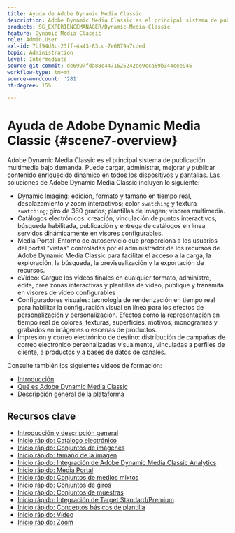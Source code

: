 ```yaml
---
title: Ayuda de Adobe Dynamic Media Classic
description: Adobe Dynamic Media Classic es el principal sistema de publicación multimedia bajo demanda. Puede cargar, administrar, mejorar y publicar contenido enriquecido dinámico en todos los dispositivos y pantallas.
products: SG_EXPERIENCEMANAGER/Dynamic-Media-Classic
feature: Dynamic Media Classic
role: Admin,User
exl-id: 7bf94d8c-23ff-4a43-83cc-7e6879a7cded
topic: Administration
level: Intermediate
source-git-commit: de6997fda88c4471625242ee9cca59b344cee945
workflow-type: tm+mt
source-wordcount: '281'
ht-degree: 15%

---
```


# Ayuda de Adobe Dynamic Media Classic {#scene7-overview}

Adobe Dynamic Media Classic es el principal sistema de publicación multimedia bajo demanda. Puede cargar, administrar, mejorar y publicar contenido enriquecido dinámico en todos los dispositivos y pantallas. Las soluciones de Adobe Dynamic Media Classic incluyen lo siguiente:

* Dynamic Imaging: edición, formato y tamaño en tiempo real, desplazamiento y zoom interactivos; color `swatching` y textura `swatching`; giro de 360 grados; plantillas de imagen; visores multimedia.
* Catálogos electrónicos: creación, vinculación de puntos interactivos, búsqueda habilitada, publicación y entrega de catálogos en línea servidos dinámicamente en visores configurables.
* Media Portal: Entorno de autoservicio que proporciona a los usuarios del portal &quot;vistas&quot; controladas por el administrador de los recursos de Adobe Dynamic Media Classic para facilitar el acceso a la carga, la exploración, la búsqueda, la previsualización y la exportación de recursos.
* eVideo: Cargue los vídeos finales en cualquier formato, administre, edite, cree zonas interactivas y plantillas de vídeo, publique y transmita en visores de vídeo configurables
* Configuradores visuales: tecnología de renderización en tiempo real para habilitar la configuración visual en línea para los efectos de personalización y personalización. Efectos como la representación en tiempo real de colores, texturas, superficies, motivos, monogramas y grabados en imágenes o escenas de productos.
* Impresión y correo electrónico de destino: distribución de campañas de correo electrónico personalizadas visualmente, vinculadas a perfiles de cliente, a productos y a bases de datos de canales.

Consulte también los siguientes vídeos de formación:

* [Introducción](https://s7d5.scene7.com/s7viewers/html5/VideoViewer.html?videoserverurl=https://s7d5.scene7.com/is/content/&amp;emailurl=https://s7d5.scene7.com/s7/emailFriend&amp;serverUrl=https://s7d5.scene7.com/is/image/&amp;config=Scene7SharedAssets/Universal_HTML5_Video&amp;contenturl=https://s7d5.scene7.com/skins/&amp;asset=S7tutorials/570_Introduction_converted%20renamed_Getting%20Started-AVS)
* [Qué es Adobe Dynamic Media Classic](https://s7d5.scene7.com/s7viewers/html5/VideoViewer.html?videoserverurl=https://s7d5.scene7.com/is/content/&amp;emailurl=https://s7d5.scene7.com/s7/emailFriend&amp;serverUrl=https://s7d5.scene7.com/is/image/&amp;config=Scene7SharedAssets/Universal_HTML5_Video&amp;contenturl=https://s7d5.scene7.com/skins/&amp;asset=S7tutorials/577_What%20is%20Scene7_converted%20renamed_Getting%20Started-AVS)
* [Descripción general de la plataforma](https://s7d5.scene7.com/s7viewers/html5/VideoViewer.html?videoserverurl=https://s7d5.scene7.com/is/content/&amp;emailurl=https://s7d5.scene7.com/s7/emailFriend&amp;serverUrl=https://s7d5.scene7.com/is/image/&amp;config=Scene7SharedAssets/Universal_HTML5_Video&amp;contenturl=https://s7d5.scene7.com/skins/&amp;asset=S7tutorials/572_Platform%20Overview_converted%20renamed_Getting%20Started-AVS)

## Recursos clave

* [Introducción y descripción general](/help/using/dmc-platform-overview.md)
* [Inicio rápido: Catálogo electrónico](/help/using/quick-start-ecatalog.md)
* [Inicio rápido: Conjuntos de imágenes](/help/using/quick-start-image-sets.md)
* [Inicio rápido: tamaño de la imagen](/help/using/quick-start-image-sizing.md)
* [Inicio rápido: Integración de Adobe Dynamic Media Classic Analytics](/help/using/quick-start-integrating-dmc-analytics.md)
* [Inicio rápido: Media Portal](/help/using/quick-start-media-portal-administration.md)
* [Inicio rápido: Conjuntos de medios mixtos](/help/using/quick-start-mixed-media-sets.md)
* [Inicio rápido: Conjuntos de giros](/help/using/quick-start-spin-sets.md)
* [Inicio rápido: Conjuntos de muestras](/help/using/quick-start-swatch-sets.md)
* [Inicio rápido: Integración de Target Standard/Premium](/help/using/quick-start-target-integration.md)
* [Inicio rápido: Conceptos básicos de plantilla](/help/using/quick-start-template-basics.md)
* [Inicio rápido: Vídeo](/help/using/quick-start-video.md)
* [Inicio rápido: Zoom](/help/using/quick-start-zoom.md)
